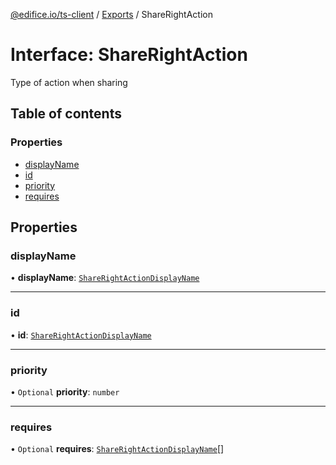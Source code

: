 [@edifice.io/ts-client](../README.md) / [Exports](../modules.md) / ShareRightAction

# Interface: ShareRightAction

Type of action when sharing

## Table of contents

### Properties

- [displayName](ShareRightAction.md#displayname)
- [id](ShareRightAction.md#id)
- [priority](ShareRightAction.md#priority)
- [requires](ShareRightAction.md#requires)

## Properties

### displayName

• **displayName**: [`ShareRightActionDisplayName`](../modules.md#sharerightactiondisplayname)

___

### id

• **id**: [`ShareRightActionDisplayName`](../modules.md#sharerightactiondisplayname)

___

### priority

• `Optional` **priority**: `number`

___

### requires

• `Optional` **requires**: [`ShareRightActionDisplayName`](../modules.md#sharerightactiondisplayname)[]
